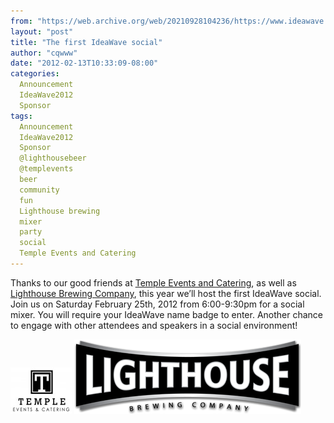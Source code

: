 ```yaml
---
from: "https://web.archive.org/web/20210928104236/https://www.ideawave.ca/the-first-ideawave-social/"
layout: "post"
title: "The first IdeaWave social"
author: "cqwww"
date: "2012-02-13T10:33:09-08:00"
categories:
  Announcement
  IdeaWave2012
  Sponsor
tags: 
  Announcement
  IdeaWave2012
  Sponsor
  @lighthousebeer
  @templevents
  beer
  community
  fun
  Lighthouse brewing
  mixer
  party
  social
  Temple Events and Catering
---
```


Thanks to our good friends at [Temple Events and Catering](http://templeevents.ca/), as well as [Lighthouse Brewing Company](http://www.lighthousebrewing.com/), this year we’ll host the first IdeaWave social. Join us on Saturday February 25th, 2012 from 6:00-9:30pm for a social mixer. You will require your IdeaWave name badge to enter. Another chance to engage with other attendees and speakers in a social environment!

[![Temple Events and Catering](/assets/img/temple-catering-logo.jpg)](http://templeevents.ca/)
[![Lighthouse brewing](/assets/img/lighthouse-brewing-logo.png)](http://www.lighthousebrewing.com/)
